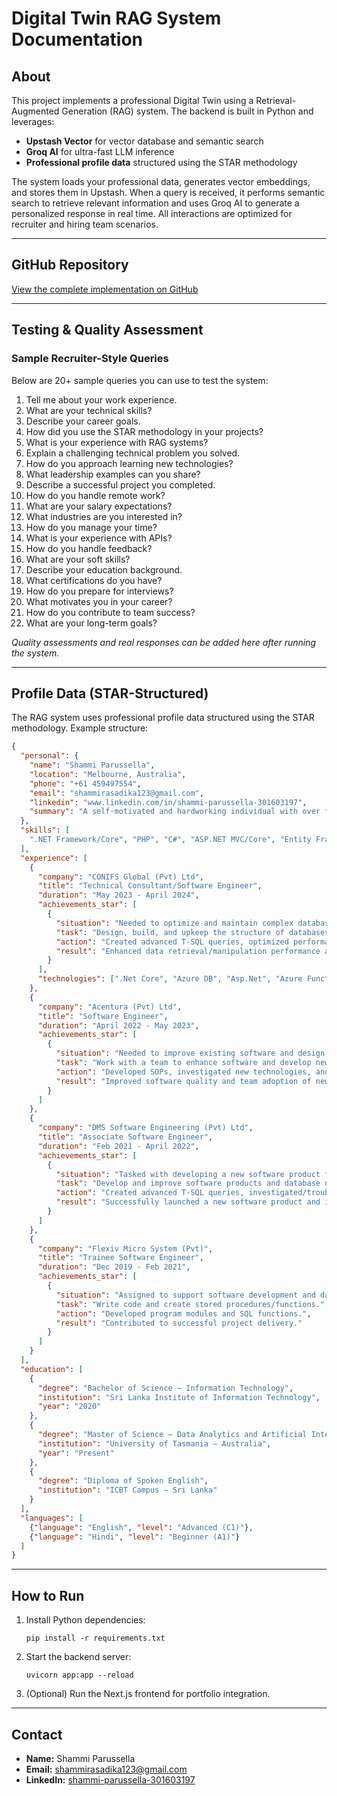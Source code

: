 # Digital Twin RAG System Documentation

## About
This project implements a professional Digital Twin using a Retrieval-Augmented Generation (RAG) system. The backend is built in Python and leverages:
- **Upstash Vector** for vector database and semantic search
- **Groq AI** for ultra-fast LLM inference
- **Professional profile data** structured using the STAR methodology

The system loads your professional data, generates vector embeddings, and stores them in Upstash. When a query is received, it performs semantic search to retrieve relevant information and uses Groq AI to generate a personalized response in real time. All interactions are optimized for recruiter and hiring team scenarios.

---

## GitHub Repository
[View the complete implementation on GitHub](https://github.com/shammi-parussella/digital-twin)

---

## Testing & Quality Assessment
### Sample Recruiter-Style Queries
Below are 20+ sample queries you can use to test the system:

1. Tell me about your work experience.
2. What are your technical skills?
3. Describe your career goals.
4. How did you use the STAR methodology in your projects?
5. What is your experience with RAG systems?
6. Explain a challenging technical problem you solved.
7. How do you approach learning new technologies?
8. What leadership examples can you share?
9. Describe a successful project you completed.
10. How do you handle remote work?
11. What are your salary expectations?
12. What industries are you interested in?
13. How do you manage your time?
14. What is your experience with APIs?
15. How do you handle feedback?
16. What are your soft skills?
17. Describe your education background.
18. What certifications do you have?
19. How do you prepare for interviews?
20. What motivates you in your career?
21. How do you contribute to team success?
22. What are your long-term goals?

*Quality assessments and real responses can be added here after running the system.*

---

## Profile Data (STAR-Structured)
The RAG system uses professional profile data structured using the STAR methodology. Example structure:

```json
{
  "personal": {
    "name": "Shammi Parussella",
    "location": "Melbourne, Australia",
    "phone": "+61 459497554",
    "email": "shammirasadika123@gmail.com",
    "linkedin": "www.linkedin.com/in/shammi-parussella-301603197",
    "summary": "A self-motivated and hardworking individual with over four years of valuable industrial experience in .NET consulting, training, and solution development. Committed to ensuring complete customer satisfaction and service excellence. Possesses excellent communication skills and demonstrates the ability and experience to relate to a wide range of people."
  },
  "skills": [
    ".NET Framework/Core", "PHP", "C#", "ASP.NET MVC/Core", "Entity Framework", "RESTful APIs", "Visual Studio", "HTML", "CSS", "JavaScript", "React", "Angular", "SQL Server", "MySQL", "Git", "NUnit", "xUnit", "Azure", "Problem-solving", "Analytical skills", "Debugging", "Communication", "Teamwork", "Software design patterns"
  ],
  "experience": [
    {
      "company": "CONIFS Global (Pvt) Ltd",
      "title": "Technical Consultant/Software Engineer",
      "duration": "May 2023 - April 2024",
      "achievements_star": [
        {
          "situation": "Needed to optimize and maintain complex database structures for client projects.",
          "task": "Design, build, and upkeep the structure of databases, including tables, relationships, and data types.",
          "action": "Created advanced T-SQL queries, optimized performance, and coordinated with internal teams to develop solutions.",
          "result": "Enhanced data retrieval/manipulation performance and improved team technical capabilities."
        }
      ],
      "technologies": [".Net Core", "Azure DB", "Asp.Net", "Azure Function App", "Azure Logic App", "EF Core", "Azure Storage", "React Native", "MS SQL", "Azure Event Grid", "Azure DevOps"]
    },
    {
      "company": "Acentura (Pvt) Ltd",
      "title": "Software Engineer",
      "duration": "April 2022 - May 2023",
      "achievements_star": [
        {
          "situation": "Needed to improve existing software and design new applications.",
          "task": "Work with a team to enhance software and develop new solutions.",
          "action": "Developed SOPs, investigated new technologies, and drafted data models/visual diagrams.",
          "result": "Improved software quality and team adoption of new technologies."
        }
      ]
    },
    {
      "company": "DMS Software Engineering (Pvt) Ltd",
      "title": "Associate Software Engineer",
      "duration": "Feb 2021 - April 2022",
      "achievements_star": [
        {
          "situation": "Tasked with developing a new software product from scratch.",
          "task": "Develop and improve software products and database queries.",
          "action": "Created advanced T-SQL queries, investigated/troubleshot database issues.",
          "result": "Successfully launched a new software product and improved database reliability."
        }
      ]
    },
    {
      "company": "Flexiv Micro System (Pvt)",
      "title": "Trainee Software Engineer",
      "duration": "Dec 2019 - Feb 2021",
      "achievements_star": [
        {
          "situation": "Assigned to support software development and database functions.",
          "task": "Write code and create stored procedures/functions.",
          "action": "Developed program modules and SQL functions.",
          "result": "Contributed to successful project delivery."
        }
      ]
    }
  ],
  "education": [
    {
      "degree": "Bachelor of Science – Information Technology",
      "institution": "Sri Lanka Institute of Information Technology",
      "year": "2020"
    },
    {
      "degree": "Master of Science – Data Analytics and Artificial Intelligence",
      "institution": "University of Tasmania – Australia",
      "year": "Present"
    },
    {
      "degree": "Diploma of Spoken English",
      "institution": "ICBT Campus – Sri Lanka"
    }
  ],
  "languages": [
    {"language": "English", "level": "Advanced (C1)"},
    {"language": "Hindi", "level": "Beginner (A1)"}
  ]
}
```

---

## How to Run
1. Install Python dependencies:
   ```
   pip install -r requirements.txt
   ```
2. Start the backend server:
   ```
   uvicorn app:app --reload
   ```
3. (Optional) Run the Next.js frontend for portfolio integration.

---

## Contact
- **Name:** Shammi Parussella
- **Email:** shammirasadika123@gmail.com
- **LinkedIn:** [shammi-parussella-301603197](https://www.linkedin.com/in/shammi-parussella-301603197)
